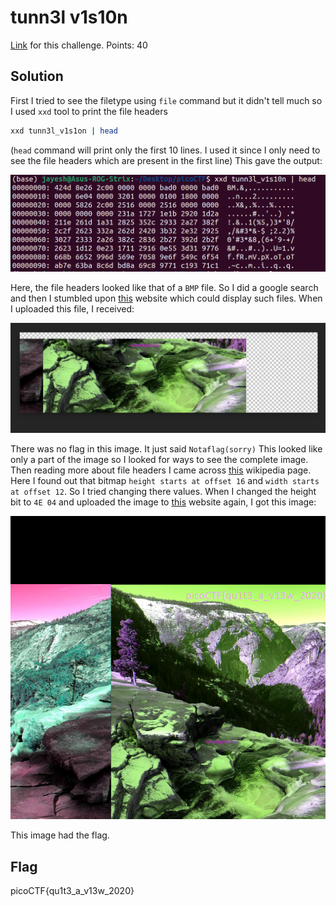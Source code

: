 # tunn3l v1s10n
[Link](https://play.picoctf.org/practice/challenge/112?category=4&page=1) for this challenge.
Points: 40

## Solution
First I tried to see the filetype using `file` command but it didn't tell much so I used `xxd` tool to print the file headers
```bash
xxd tunn3l_v1s1on | head
```
(`head` command will print only the first 10 lines. I used it since I only need to see the file headers which are present in the first line)
This gave the output:

![File Headers](Images/tunnel1.png)

Here, the file headers looked like that of a `BMP` file. So I did a google search and then I stumbled upon [this](https://www.photopea.com) website which could display such files.
When I uploaded this file, I received:

![tunnel2](Images/tunnel2.png)

There was no flag in this image. It just said `Notaflag(sorry)`
This looked like only a part of the image so I looked for ways to see the complete image. Then reading more about file headers I came across [this](https://en.wikipedia.org/wiki/BMP_file_format) wikipedia page. Here I found out that bitmap `height starts at offset 16` and `width starts at offset 12`. So I tried changing there values. When I changed the height bit to `4E 04` and uploaded the image to [this](https://www.photopea.com) website again, I got this image:

![tunnel2](Images/tunnel3.png)

This image had the flag.

## Flag
picoCTF{qu1t3_a_v13w_2020}
